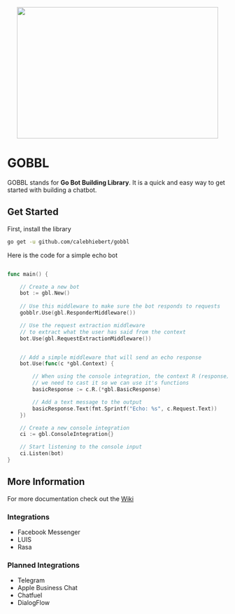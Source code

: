 <p align="center">
  <img width="460" height="300" src="">
</p>

# GOBBL

GOBBL stands for **Go Bot Building Library**. It is a quick and easy way to get started with building a chatbot.

## Get Started

First, install the library

```bash
go get -u github.com/calebhiebert/gobbl
```

Here is the code for a simple echo bot

```go

func main() {

	// Create a new bot
	bot := gbl.New()
	
	// Use this middleware to make sure the bot responds to requests 
	gobblr.Use(gbl.ResponderMiddleware())

	// Use the request extraction middleware
	// to extract what the user has said from the context
	bot.Use(gbl.RequestExtractionMiddleware())


	// Add a simple middleware that will send an echo response
	bot.Use(func(c *gbl.Context) {

		// When using the console integration, the context R (response) object
		// we need to cast it so we can use it's functions
		basicResponse := c.R.(*gbl.BasicResponse)

		// Add a text message to the output
		basicResponse.Text(fmt.Sprintf("Echo: %s", c.Request.Text))
	})

	// Create a new console integration
	ci := gbl.ConsoleIntegration{}

	// Start listening to the console input
	ci.Listen(bot)
}
```

## More Information

For more documentation check out the [Wiki](https://github.com/calebhiebert/gobbl/wiki)

### Integrations

- Facebook Messenger
- LUIS
- Rasa

### Planned Integrations

- Telegram
- Apple Business Chat
- Chatfuel
- DialogFlow
